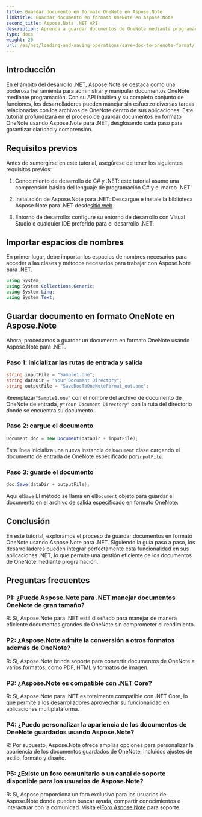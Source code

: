 ```yaml
---
title: Guardar documento en formato OneNote en Aspose.Note
linktitle: Guardar documento en formato OneNote en Aspose.Note
second_title: Aspose.Nota .NET API
description: Aprenda a guardar documentos de OneNote mediante programación en .NET usando Aspose.Note. Tutorial paso a paso con ejemplos de código incluidos.
type: docs
weight: 20
url: /es/net/loading-and-saving-operations/save-doc-to-onenote-format/
---
```

## Introducción

En el ámbito del desarrollo .NET, Aspose.Note se destaca como una poderosa herramienta para administrar y manipular documentos OneNote mediante programación. Con su API intuitiva y su completo conjunto de funciones, los desarrolladores pueden manejar sin esfuerzo diversas tareas relacionadas con los archivos de OneNote dentro de sus aplicaciones. Este tutorial profundizará en el proceso de guardar documentos en formato OneNote usando Aspose.Note para .NET, desglosando cada paso para garantizar claridad y comprensión.

## Requisitos previos

Antes de sumergirse en este tutorial, asegúrese de tener los siguientes requisitos previos:

1. Conocimiento de desarrollo de C# y .NET: este tutorial asume una comprensión básica del lenguaje de programación C# y el marco .NET.

2. Instalación de Aspose.Note para .NET: Descargue e instale la biblioteca Aspose.Note para .NET desde[sitio web](https://releases.aspose.com/note/net/).

3. Entorno de desarrollo: configure su entorno de desarrollo con Visual Studio o cualquier IDE preferido para el desarrollo .NET.

## Importar espacios de nombres

En primer lugar, debe importar los espacios de nombres necesarios para acceder a las clases y métodos necesarios para trabajar con Aspose.Note para .NET.

```csharp
using System;
using System.Collections.Generic;
using System.Linq;
using System.Text;
```

## Guardar documento en formato OneNote en Aspose.Note

Ahora, procedamos a guardar un documento en formato OneNote usando Aspose.Note para .NET.

### Paso 1: inicializar las rutas de entrada y salida

```csharp
string inputFile = "Sample1.one";
string dataDir = "Your Document Directory";
string outputFile = "SaveDocToOneNoteFormat_out.one";
```

 Reemplazar`"Sample1.one"` con el nombre del archivo de documento de OneNote de entrada, y`"Your Document Directory"` con la ruta del directorio donde se encuentra su documento.

### Paso 2: cargue el documento

```csharp
Document doc = new Document(dataDir + inputFile);
```

 Esta línea inicializa una nueva instancia del`Document` clase cargando el documento de entrada de OneNote especificado por`inputFile`.

### Paso 3: guarde el documento

```csharp
doc.Save(dataDir + outputFile);
```

 Aquí el`Save` El método se llama en el`Document` objeto para guardar el documento en el archivo de salida especificado en formato OneNote.

## Conclusión

En este tutorial, exploramos el proceso de guardar documentos en formato OneNote usando Aspose.Note para .NET. Siguiendo la guía paso a paso, los desarrolladores pueden integrar perfectamente esta funcionalidad en sus aplicaciones .NET, lo que permite una gestión eficiente de los documentos de OneNote mediante programación.

## Preguntas frecuentes

### P1: ¿Puede Aspose.Note para .NET manejar documentos OneNote de gran tamaño?

R: Sí, Aspose.Note para .NET está diseñado para manejar de manera eficiente documentos grandes de OneNote sin comprometer el rendimiento.

### P2: ¿Aspose.Note admite la conversión a otros formatos además de OneNote?

R: Sí, Aspose.Note brinda soporte para convertir documentos de OneNote a varios formatos, como PDF, HTML y formatos de imagen.

### P3: ¿Aspose.Note es compatible con .NET Core?

R: Sí, Aspose.Note para .NET es totalmente compatible con .NET Core, lo que permite a los desarrolladores aprovechar su funcionalidad en aplicaciones multiplataforma.

### P4: ¿Puedo personalizar la apariencia de los documentos de OneNote guardados usando Aspose.Note?

R: Por supuesto, Aspose.Note ofrece amplias opciones para personalizar la apariencia de los documentos guardados de OneNote, incluidos ajustes de estilo, formato y diseño.

### P5: ¿Existe un foro comunitario o un canal de soporte disponible para los usuarios de Aspose.Note?

 R: Sí, Aspose proporciona un foro exclusivo para los usuarios de Aspose.Note donde pueden buscar ayuda, compartir conocimientos e interactuar con la comunidad. Visita el[Foro Aspose.Note](https://forum.aspose.com/c/note/28) para soporte.